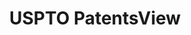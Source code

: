 ---
layout: default
bigquery: https://console.cloud.google.com/bigquery?p=patents-public-data&d=patentsview&page=dataset
citation: Attribution should be given to PatentsView for use, distribution, or derivative
  works.
code: https://github.com/CSSIP-AIR/PatentsView-Code-Snippets/
contributors: USPTO
cost: None
description: 'PatentsView includes US patent data including raw data (summaries, applications,
  pregrant applications), disambugations of inventors and assignees, and inventor
  gender estimates.  Also foreign priority data, # of figures and sheets, and government
  interest statements.'
documentation: https://patentsview.org/query/builder-faqs
last_edit: Mon, 04 Apr 2022 19:02:57 GMT
location: https://patentsview.org/
maintained_by: USPTO
record_creation_timestamp: 12/2/2020 17:20:46
schema_fields: '[''main_group'', ''exemplary'', ''filename'', ''field_id'', ''country'',
  ''status'', ''name'', ''date'', ''abstract'', ''lname'', ''rawlocation_id'', ''symbol_position'',
  ''fname'', ''disamb_inventor_id_20200929'', ''subclass_id'', ''rule_47'', ''action_date'',
  ''f102_date'', ''number'', ''latlong'', ''term_grant'', ''disamb_inventor_id_20200331'',
  ''disamb_inventor_id_20171226'', ''dependent'', ''category'', ''subcategory_id'',
  ''disamb_assignee_id_20191008'', ''doctype'', ''lapse_of_patent'', ''organization'',
  ''subclass'', ''disamb_assignee_id_20200929'', ''type'', ''latin_name'', ''disamb_assignee_id_20181127'',
  ''disamb_assignee_id_20190820'', ''disamb_inventor_id_20170808'', ''sector_title'',
  ''disamb_inventor_id_20170307'', ''applicant_type'', ''kind'', ''disamb_inventor_id_20191231'',
  ''_102_date'', ''disamb_inventor_id_20190312'', ''patent_id'', ''num_claims'', ''assignee_id'',
  ''city'', ''text'', ''male_flag'', ''inventor_id'', ''disamb_inventor_id_20201229'',
  ''group_id'', ''longitude'', ''field_title'', ''disclaimer_date'', ''classification_value'',
  ''disamb_inventor_id_20191008'', ''disamb_inventor_id_20190820'', ''latitude'',
  ''withdrawn'', ''state_fips'', ''disamb_assignee_id_20200331'', ''term_disclaimer'',
  ''category_id'', ''subgroup'', ''disamb_inventor_id_20200630'', ''application_id'',
  ''rawassignee_id'', ''disamb_assignee_id_20190312'', ''group'', ''reldocno'', ''disamb_assignee_id_20200630'',
  ''mainclass_id'', ''organization_id'', ''name_last'', ''subsection_id'', ''county'',
  ''disamb_inventor_id_20171003'', ''classification_level'', ''num_figures'', ''citation_id'',
  ''variety'', ''rawinventor_id'', ''attribution_status'', ''location_id'', ''publication_number'',
  ''length'', ''f371_date'', ''name_first'', ''section'', ''series_code'', ''relkind'',
  ''num_sheets'', ''classification_data_source'', ''section_id'', ''ipc_class'', ''disamb_inventor_id_20181127'',
  ''disamb_inventor_id_20180528'', ''designation'', ''gi_statement'', ''lawyer_id'',
  ''country_transformed'', ''num'', ''doc_type'', ''county_fips'', ''disamb_assignee_id_20191231'',
  ''_371_date'', ''subgroup_id'', ''classification_status'', ''deceased'', ''sequence'',
  ''title'', ''state'', ''level_one'', ''role'', ''contract_award_number'', ''id'',
  ''level_three'', ''male'', ''uuid'', ''ipc_version_indicator'', ''term_extension'',
  ''level_two'', ''rel_id'']'
shortname: patentsview
tags:
- disambiguation
- United States
- gender
terms_of_use: Creative Commons Attribution 4.0 International License.
timeframe: 1963-1999
title: USPTO PatentsView
uuid: cf1780b1-e265-4e49-8d1d-83b9cfe0fd9a
---